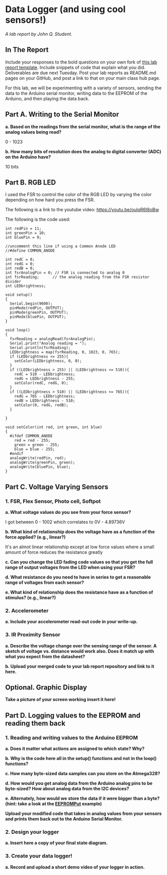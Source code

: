 # Data Logger (and using cool sensors!)

*A lab report by John Q. Student.*

## In The Report

Include your responses to the bold questions on your own fork of [this lab report template](https://github.com/FAR-Lab/IDD-Fa18-Lab2). Include snippets of code that explain what you did. Deliverables are due next Tuesday. Post your lab reports as README.md pages on your GitHub, and post a link to that on your main class hub page.

For this lab, we will be experimenting with a variety of sensors, sending the data to the Arduino serial monitor, writing data to the EEPROM of the Arduino, and then playing the data back.

## Part A.  Writing to the Serial Monitor
 
**a. Based on the readings from the serial monitor, what is the range of the analog values being read?**

0 - 1023
 
**b. How many bits of resolution does the analog to digital converter (ADC) on the Arduino have?**

10 bits

## Part B. RGB LED

I used the FSR to control the color of the RGB LED by varying the color depending on how hard you press the FSR.

The following is a link to the youtube video:
https://youtu.be/oulqR6I8oBw

The following is the code used:
```
int redPin = 11;
int greenPin = 10;
int bluePin = 9;
 
//uncomment this line if using a Common Anode LED
//#define COMMON_ANODE

int redC = 0;
int redG = 0;
int redB = 0;
int fsrAnalogPin = 0; // FSR is connected to analog 0
int fsrReading;      // the analog reading from the FSR resistor divider
int LEDbrightness;
 
void setup()
{
  Serial.begin(9600);
  pinMode(redPin, OUTPUT);
  pinMode(greenPin, OUTPUT);
  pinMode(bluePin, OUTPUT);  
}
 
void loop()
{
  fsrReading = analogRead(fsrAnalogPin);
  Serial.print("Analog reading = ");
  Serial.println(fsrReading);
  LEDbrightness = map(fsrReading, 0, 1023, 0, 765);
  if (LEDbrightness <= 255){
    setColor(LEDbrightness, 0, 0);
  }
  if ((LEDbrightness > 255) || (LEDbrightness <= 510)){
    redC = 510 - LEDbrightness;
    redG = LEDbrightness - 255;
    setColor(redC, redG, 0);
  }
  if ((LEDbrightness > 510) || (LEDbrightness <= 765)){
    redG = 765 - LEDbrightness;
    redB = LEDbrightness - 510;
    setColor(0, redG, redB);
  }

}
 
void setColor(int red, int green, int blue)
{
  #ifdef COMMON_ANODE
    red = red - 255;
    green = green - 255;
    blue = blue - 255;
  #endif
  analogWrite(redPin, red);
  analogWrite(greenPin, green);
  analogWrite(bluePin, blue);  
}
```


## Part C. Voltage Varying Sensors 
 
### 1. FSR, Flex Sensor, Photo cell, Softpot

**a. What voltage values do you see from your force sensor?**

I got between 0 - 1002 which correlates to 0V - 4.89736V

**b. What kind of relationship does the voltage have as a function of the force applied? (e.g., linear?)**

It's an almot linear relationship except at low force values where a small amount of force reduces the resistance greatly

**c. Can you change the LED fading code values so that you get the full range of output voltages from the LED when using your FSR?**

**d. What resistance do you need to have in series to get a reasonable range of voltages from each sensor?**

**e. What kind of relationship does the resistance have as a function of stimulus? (e.g., linear?)**

### 2. Accelerometer
 
**a. Include your accelerometer read-out code in your write-up.**

### 3. IR Proximity Sensor

**a. Describe the voltage change over the sensing range of the sensor. A sketch of voltage vs. distance would work also. Does it match up with what you expect from the datasheet?**

**b. Upload your merged code to your lab report repository and link to it here.**

## Optional. Graphic Display

**Take a picture of your screen working insert it here!**

## Part D. Logging values to the EEPROM and reading them back
 
### 1. Reading and writing values to the Arduino EEPROM

**a. Does it matter what actions are assigned to which state? Why?**

**b. Why is the code here all in the setup() functions and not in the loop() functions?**

**c. How many byte-sized data samples can you store on the Atmega328?**

**d. How would you get analog data from the Arduino analog pins to be byte-sized? How about analog data from the I2C devices?**

**e. Alternately, how would we store the data if it were bigger than a byte? (hint: take a look at the [EEPROMPut](https://www.arduino.cc/en/Reference/EEPROMPut) example)**

**Upload your modified code that takes in analog values from your sensors and prints them back out to the Arduino Serial Monitor.**

### 2. Design your logger
 
**a. Insert here a copy of your final state diagram.**

### 3. Create your data logger!
 
**a. Record and upload a short demo video of your logger in action.**
